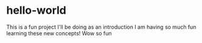 # hello-world
This is a fun project I'll be doing as an introduction
I am having so much fun learning these new concepts!
Wow so fun
